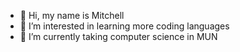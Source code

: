 - 👋 Hi, my name is Mitchell
- 👀 I’m interested in learning more coding languages
- 🌱 I’m currently taking computer science in MUN

<!---
mcrane2003/mcrane2003 is a ✨ special ✨ repository because its `README.md` (this file) appears on your GitHub profile.
You can click the Preview link to take a look at your changes.
--->
